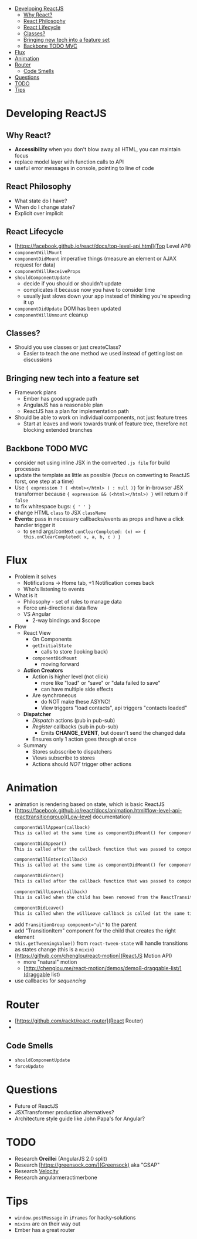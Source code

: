 <!-- MarkdownTOC -->

- [Developing ReactJS](#developing-reactjs)
	- [Why React?](#why-react)
	- [React Philosophy](#react-philosophy)
	- [React Lifecycle](#react-lifecycle)
	- [Classes?](#classes)
	- [Bringing new tech into a feature set](#bringing-new-tech-into-a-feature-set)
	- [Backbone TODO MVC](#backbone-todo-mvc)
- [Flux](#flux)
- [Animation](#animation)
- [Router](#router)
	- [Code Smells](#code-smells)
- [Questions](#questions)
- [TODO](#todo)
- [Tips](#tips)

<!-- /MarkdownTOC -->

<a name="developing-reactjs"></a>
# Developing ReactJS

<a name="why-react"></a>
## Why React?
 - **Accessibility** when you don't blow away all HTML, you can maintain focus
 - replace model layer with function calls to API
 - useful error messages in console, pointing to line of code

<a name="react-philosophy"></a>
## React Philosophy
 - What state do I have?
 - When do I change state?
 - Explicit over implicit

<a name="react-lifecycle"></a>
## React Lifecycle
 - [https://facebook.github.io/react/docs/top-level-api.html](Top Level API)
 - `componentWillMount`
 - `componentDidMount` imperative things (measure an element or AJAX request for data)
 - `componentWillReceiveProps`
 - `shouldComponentUpdate`
 	- decide if you should or shouldn't update
 	- complicates it because now you have to consider time
 	- usually just slows down your app instead of thinking you're speeding it up
 - `componentDidUpdate` DOM has been updated
 - `componentWillUnmount` cleanup

<a name="classes"></a>
## Classes?
 - Should you use classes or just createClass?
 	- Easier to teach the one method we used instead of getting lost on discussions

<a name="bringing-new-tech-into-a-feature-set"></a>
## Bringing new tech into a feature set
 - Framework plans
 	- Ember has good upgrade path
 	- AngularJS has a reasonable plan
 	- ReactJS has a plan for implementation path
 - Should be able to work on individual components, not just feature trees
 	- Start at leaves and work towards trunk of feature tree, therefore not blocking extended branches

<a name="backbone-todo-mvc"></a>
## Backbone TODO MVC
 - consider not using inline JSX in the converted `.js file` for build processes
 - update the template as little as possible (focus on converting to ReactJS forst, one step at a time)
 - Use `{ expression ? ( <html></html> ) : null )}` for in-browser JSX transformer because `{ expression && (<html></html>) }` will return `0` if `false`
 - to fix whitespace bugs: `{ ' ' }`
 - change HTML `class` to JSX `className`
 - **Events**: pass in necessary callbacks/events as props and have a click handler trigger it
 	+ to send args/context `conClearCompleted: (x) => { this.onClearCompleted( x, a, b, c ) }`

<a name="flux"></a>
# Flux
 - Problem it solves
 	+ Notifications -> Home tab, +1 Notification comes back
 	+ Who's listening to events
 - What is it
 	+ Philosophy - set of rules to manage data
 	+ Force uni-directional data flow
 	+ VS Angular
 		* 2-way bindings and $scope
 - Flow
 	+ React View
 		* On Components
 		* `getInitialState`
 			- calls to store (looking back)
 		* `componentDidMount`
 			- moving forward
 	+ **Action Creators**
 		* Action is higher level (not click)
 			- more like "load" or "save" or "data failed to save"
 			- can have multiple side effects
 		* Are synchroneous
 			- do NOT make these ASYNC!
 			- View triggers "load contacts", api triggers "contacts loaded"
 	+ **Dispatcher**
 		* *Dispatch* actions (pub in pub-sub)
 		* *Register* callbacks (sub in pub-sub)
 			- Emits **CHANGE_EVENT**, but doesn't send the changed data
 		* Ensures only 1 action goes through at once
 	+ Summary
 		* Stores subsscribe to dispatchers
 		* Views subscribe to stores
 		* Actions should *NOT* trigger other actions

<a name="animation"></a>
# Animation
 - animation is rendering based on state, which is basic ReactJS
 - [https://facebook.github.io/react/docs/animation.html#low-level-api-reacttransitiongroup](Low-level documentation)
 ```md
 	componentWillAppear(callback)
	This is called at the same time as componentDidMount() for components that are initially mounted in a TransitionGroup. It will block other animations from occurring until callback is called. It is only called on the initial render of a TransitionGroup.

	componentDidAppear()
	This is called after the callback function that was passed to componentWillAppear is called.

	componentWillEnter(callback)
	This is called at the same time as componentDidMount() for components added to an existing TransitionGroup. It will block other animations from occurring until callback is called. It will not be called on the initial render of a TransitionGroup.

	componentDidEnter()
	This is called after the callback function that was passed to componentWillEnter is called.

	componentWillLeave(callback)
	This is called when the child has been removed from the ReactTransitionGroup. Though the child has been removed, ReactTransitionGroup will keep it in the DOM until callback is called.

	componentDidLeave()
	This is called when the willLeave callback is called (at the same time as componentWillUnmount).
 ```
 - add `TransitionGroup component="ul"` to the parent
 - add "TransitionItem" component for the child that creates the right element
 - `this.getTweeningValue()` from `react-tween-state` will handle transitions as states change (this is a `mixin`)
 - [https://github.com/chenglou/react-motion](ReactJS Motion API)
 	+ more "natural" motion
 	+ [http://chenglou.me/react-motion/demos/demo8-draggable-list/](draggable list)
 - use callbacks for *sequencing*

<a name="router"></a>
# Router
 - [https://github.com/rackt/react-router](React Router)
 -

<a name="code-smells"></a>
## Code Smells
 - `shouldComponentUpdate`
 - `forceUpdate`

<a name="questions"></a>
# Questions
 - Future of ReactJS
 - JSXTransformer production alternatives?
 - Architecture style guide like John Papa's for Angular?

<a name="todo"></a>
# TODO
  - Research **Oreillei** (AngularJS 2.0 split)
  - Research [https://greensock.com/](Greensock) aka "GSAP"
  - Research [Velocity](http://julian.com/research/velocity/)
  - Research angularmeractimerbone

<a name="tips"></a>
# Tips
 - `window.postMessage` in `iFrames` for hacky-solutions
 - `mixins` are on their way out
 - Ember has a great router